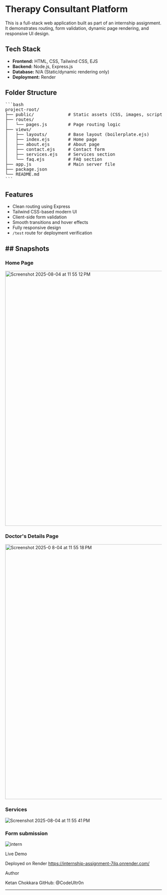 # Therapy Consultant Platform

This is a full-stack web application built as part of an internship assignment. It demonstrates routing, form validation, dynamic page rendering, and responsive UI design.

## Tech Stack

- **Frontend:** HTML, CSS, Tailwind CSS, EJS
- **Backend:** Node.js, Express.js
- **Database:** N/A (Static/dynamic rendering only)
- **Deployment:** Render

##  Folder Structure
<pre>
```bash
project-root/
├── public/             # Static assets (CSS, images, scripts)
├── routes/
│   └── pages.js        # Page routing logic
├── views/
│   ├── layouts/        # Base layout (boilerplate.ejs)
│   ├── index.ejs       # Home page
│   ├── about.ejs       # About page
│   ├── contact.ejs     # Contact form
│   ├── services.ejs    # Services section
│   └── faq.ejs         # FAQ section
├── app.js              # Main server file
├── package.json
└── README.md
```
</pre>


##  Features

-  Clean routing using Express
-  Tailwind CSS-based modern UI
-  Client-side form validation
-  Smooth transitions and hover effects
-  Fully responsive design
-  `/test` route for deployment verification

## ## Snapshots

### Home Page
<img width="1180" height="820" alt="Screenshot 2025-08-04 at 11 55 12 PM" src="https://github.com/user-attachments/assets/78af69c5-cbe3-4296-9fde-50d6518c3007" />

### Doctor's Details Page
<img width="1180" height="820" alt="Screenshot 2025-0 8-04 at 11 55 18 PM" src="https://github.com/user-attachments/assets/f7348369-5143-40b6-926e-9aebfc6fff6d" />

###  Services 
![Screenshot 2025-08-04 at 11 55 41 PM](https://github.com/user-attachments/assets/c8142053-9a0a-46a5-9c7d-642f77de3c1b)

### Form submission 
![intern](https://github.com/user-attachments/assets/61f9863b-fe37-419c-92df-1bc9780f3eb1)


Live Demo

Deployed on Render
https://internship-assignment-7ilq.onrender.com/

Author

Ketan Chokkara
GitHub: @CodeUltr0n

---


